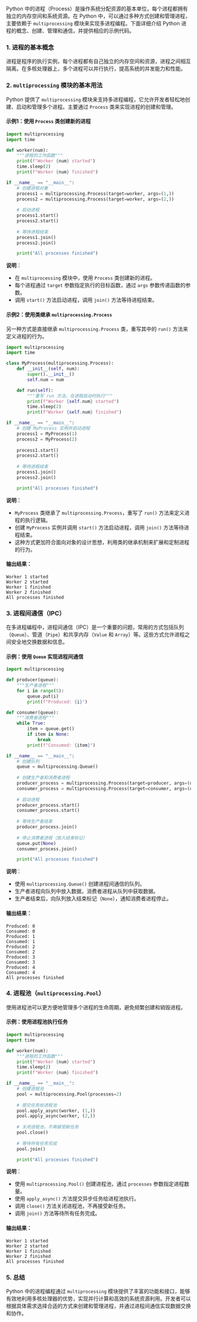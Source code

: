 Python 中的进程（Process）是操作系统分配资源的基本单位，每个进程都拥有独立的内存空间和系统资源。在 Python 中，可以通过多种方式创建和管理进程，主要依赖于 `multiprocessing` 模块来实现多进程编程。下面详细介绍 Python 进程的概念、创建、管理和通信，并提供相应的示例代码。

### 1. 进程的基本概念

进程是程序的执行实例，每个进程都有自己独立的内存空间和资源，进程之间相互隔离。在多核处理器上，多个进程可以并行执行，提高系统的并发能力和性能。

### 2. `multiprocessing` 模块的基本用法

Python 提供了 `multiprocessing` 模块来支持多进程编程，它允许开发者轻松地创建、启动和管理多个进程。主要通过 `Process` 类来实现进程的创建和管理。

#### 示例1：使用 `Process` 类创建新的进程

```python
import multiprocessing
import time

def worker(num):
    """进程的工作函数"""
    print(f"Worker {num} started")
    time.sleep(2)
    print(f"Worker {num} finished")

if __name__ == "__main__":
    # 创建进程对象
    process1 = multiprocessing.Process(target=worker, args=(1,))
    process2 = multiprocessing.Process(target=worker, args=(2,))
    
    # 启动进程
    process1.start()
    process2.start()
    
    # 等待进程结束
    process1.join()
    process2.join()

    print("All processes finished")
```

**说明**：
- 在 `multiprocessing` 模块中，使用 `Process` 类创建新的进程。
- 每个进程通过 `target` 参数指定执行的目标函数，通过 `args` 参数传递函数的参数。
- 调用 `start()` 方法启动进程，调用 `join()` 方法等待进程结束。

#### 示例2：使用类继承 `multiprocessing.Process`

另一种方式是直接继承 `multiprocessing.Process` 类，重写其中的 `run()` 方法来定义进程的行为。

```python
import multiprocessing
import time

class MyProcess(multiprocessing.Process):
    def __init__(self, num):
        super().__init__()
        self.num = num

    def run(self):
        """重写 run 方法，在进程启动时执行"""
        print(f"Worker {self.num} started")
        time.sleep(2)
        print(f"Worker {self.num} finished")

if __name__ == "__main__":
    # 创建 MyProcess 实例并启动进程
    process1 = MyProcess(1)
    process2 = MyProcess(2)
    
    process1.start()
    process2.start()
    
    # 等待进程结束
    process1.join()
    process2.join()

    print("All processes finished")
```

**说明**：
- `MyProcess` 类继承了 `multiprocessing.Process`，重写了 `run()` 方法来定义进程的执行逻辑。
- 创建 `MyProcess` 实例并调用 `start()` 方法启动进程，调用 `join()` 方法等待进程结束。
- 这种方式更加符合面向对象的设计思想，利用类的继承机制来扩展和定制进程的行为。

#### 输出结果：
```
Worker 1 started
Worker 2 started
Worker 1 finished
Worker 2 finished
All processes finished
```

### 3. 进程间通信（IPC）

在多进程编程中，进程间通信（IPC）是一个重要的问题，常用的方式包括队列（`Queue`）、管道（`Pipe`）和共享内存（`Value` 和 `Array`）等。这些方式允许进程之间安全地交换数据和信息。

#### 示例：使用 `Queue` 实现进程间通信

```python
import multiprocessing

def producer(queue):
    """生产者进程"""
    for i in range(5):
        queue.put(i)
        print(f"Produced: {i}")

def consumer(queue):
    """消费者进程"""
    while True:
        item = queue.get()
        if item is None:
            break
        print(f"Consumed: {item}")

if __name__ == "__main__":
    # 创建队列
    queue = multiprocessing.Queue()
    
    # 创建生产者和消费者进程
    producer_process = multiprocessing.Process(target=producer, args=(queue,))
    consumer_process = multiprocessing.Process(target=consumer, args=(queue,))
    
    # 启动进程
    producer_process.start()
    consumer_process.start()
    
    # 等待生产者结束
    producer_process.join()
    
    # 停止消费者进程（放入结束标记）
    queue.put(None)
    consumer_process.join()

    print("All processes finished")
```

**说明**：
- 使用 `multiprocessing.Queue()` 创建进程间通信的队列。
- 生产者进程向队列中放入数据，消费者进程从队列中获取数据。
- 生产者结束后，向队列放入结束标记（`None`），通知消费者进程停止。

#### 输出结果：
```
Produced: 0
Consumed: 0
Produced: 1
Consumed: 1
Produced: 2
Consumed: 2
Produced: 3
Consumed: 3
Produced: 4
Consumed: 4
All processes finished
```

### 4. 进程池（`multiprocessing.Pool`）

使用进程池可以更方便地管理多个进程的生命周期，避免频繁创建和销毁进程。

#### 示例：使用进程池执行任务

```python
import multiprocessing
import time

def worker(num):
    """进程的工作函数"""
    print(f"Worker {num} started")
    time.sleep(2)
    print(f"Worker {num} finished")

if __name__ == "__main__":
    # 创建进程池
    pool = multiprocessing.Pool(processes=2)
    
    # 提交任务给进程池
    pool.apply_async(worker, (1,))
    pool.apply_async(worker, (2,))
    
    # 关闭进程池，不再接受新任务
    pool.close()
    
    # 等待所有任务完成
    pool.join()

    print("All processes finished")
```

**说明**：
- 使用 `multiprocessing.Pool()` 创建进程池，通过 `processes` 参数指定进程数量。
- 使用 `apply_async()` 方法提交异步任务给进程池执行。
- 调用 `close()` 方法关闭进程池，不再接受新任务。
- 调用 `join()` 方法等待所有任务完成。

#### 输出结果：
```
Worker 1 started
Worker 2 started
Worker 1 finished
Worker 2 finished
All processes finished
```

### 5. 总结

Python 中的进程编程通过 `multiprocessing` 模块提供了丰富的功能和接口，能够有效地利用多核处理器的优势，实现并行计算和高效的系统资源利用。开发者可以根据具体需求选择合适的方式来创建和管理进程，并通过进程间通信实现数据交换和协作。